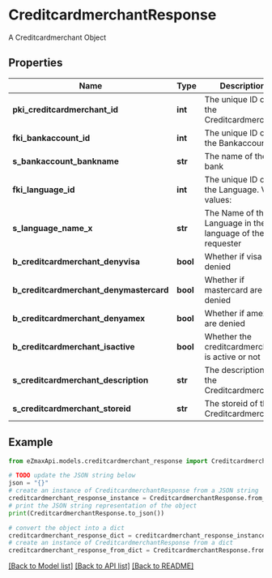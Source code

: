 # CreditcardmerchantResponse

A Creditcardmerchant Object

## Properties

Name | Type | Description | Notes
------------ | ------------- | ------------- | -------------
**pki_creditcardmerchant_id** | **int** | The unique ID of the Creditcardmerchant | 
**fki_bankaccount_id** | **int** | The unique ID of the Bankaccount | 
**s_bankaccount_bankname** | **str** | The name of the bank | [optional] 
**fki_language_id** | **int** | The unique ID of the Language.  Valid values:  |Value|Description| |-|-| |1|French| |2|English| | [optional] 
**s_language_name_x** | **str** | The Name of the Language in the language of the requester | [optional] 
**b_creditcardmerchant_denyvisa** | **bool** | Whether if visa are denied | 
**b_creditcardmerchant_denymastercard** | **bool** | Whether if mastercard are denied | 
**b_creditcardmerchant_denyamex** | **bool** | Whether if amex are denied | 
**b_creditcardmerchant_isactive** | **bool** | Whether the creditcardmerchant is active or not | 
**s_creditcardmerchant_description** | **str** | The description of the Creditcardmerchant | 
**s_creditcardmerchant_storeid** | **str** | The storeid of the Creditcardmerchant | 

## Example

```python
from eZmaxApi.models.creditcardmerchant_response import CreditcardmerchantResponse

# TODO update the JSON string below
json = "{}"
# create an instance of CreditcardmerchantResponse from a JSON string
creditcardmerchant_response_instance = CreditcardmerchantResponse.from_json(json)
# print the JSON string representation of the object
print(CreditcardmerchantResponse.to_json())

# convert the object into a dict
creditcardmerchant_response_dict = creditcardmerchant_response_instance.to_dict()
# create an instance of CreditcardmerchantResponse from a dict
creditcardmerchant_response_from_dict = CreditcardmerchantResponse.from_dict(creditcardmerchant_response_dict)
```
[[Back to Model list]](../README.md#documentation-for-models) [[Back to API list]](../README.md#documentation-for-api-endpoints) [[Back to README]](../README.md)


